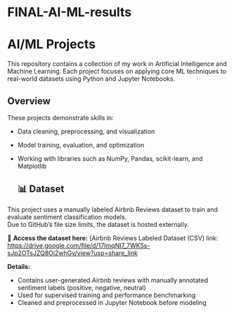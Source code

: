# FINAL-AI-ML-results
# AI/ML Projects

This repository contains a collection of my work in Artificial Intelligence and Machine Learning. Each project focuses on applying core ML techniques to real-world datasets using Python and Jupyter Notebooks.

## Overview
These projects demonstrate skills in:
- Data cleaning, preprocessing, and visualization
- Model training, evaluation, and optimization
- Working with libraries such as NumPy, Pandas, scikit-learn, and Matplotlib

  ## 📊 Dataset

This project uses a manually labeled Airbnb Reviews dataset to train and evaluate sentiment classification models.  
Due to GitHub’s file size limits, the dataset is hosted externally.

📎 **Access the dataset here:** [Airbnb Reviews Labeled Dataset (CSV) link: https://drive.google.com/file/d/17ImqNI7_7WK5s-sJp2OTsJZQ8Oi2whGv/view?usp=share_link 

**Details:**
- Contains user-generated Airbnb reviews with manually annotated sentiment labels (positive, negative, neutral)
- Used for supervised training and performance benchmarking
- Cleaned and preprocessed in Jupyter Notebook before modeling

